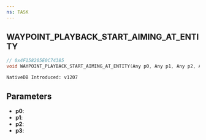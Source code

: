 ```yaml
---
ns: TASK
---
```

## WAYPOINT_PLAYBACK_START_AIMING_AT_ENTITY

```c
// 0x4F158205E0C74385
void WAYPOINT_PLAYBACK_START_AIMING_AT_ENTITY(Any p0, Any p1, Any p2, Any p3);
```

```
NativeDB Introduced: v1207
```

## Parameters
* **p0**:
* **p1**:
* **p2**:
* **p3**:
